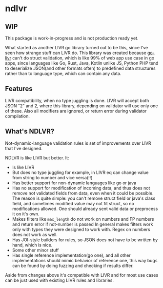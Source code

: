 # ndlvr

## WIP
This package is work-in-progress and is not production ready yet.

What started as another LIVR go library turned out to be this, since I've seen how strange stuff can LIVR do.
This library was created because [go-livr](https://github.com/k33nice/go-livr) can't do struct validation, which is like 99% of web app use case in go apps, since languages like Go, Rust, Java, Kotlin unlike JS, Python PHP tend to deserialize JSON(and other formats often) to predefined data structures rather than to language
type, which can contain any data.


## Features 
LIVR compatibility, when no type juggling is done.
LIVR will accept both JSON "2" and 2, where this library, depending on validator will use only one of these.
Also all modifiers are ignored, or return error during validator compilation.

## What's NDLVR?

Not-dynamic-language validation rules is set of improvements over LIVR that I've designed.

NDLVR is like LIVR but better. It:
* Is like LIVR
* But does no type juggling for example, in LIVR eq can change value from string to number and vice versa(!!)
* Has better support for non-dynamic languages like go or java
* Has no support for modification of incoming data, and thus does not remove not validated fields from data, even when it could be possible.
  The reason is quite simple: you can't remove struct field or java's class field, and sometimes modified value may not fit struct, so no modifications allowed. One should already sent valid data or preprocess it on it's own.
* Makes filters like `max_length` do not work on numbers and FP numbers and return error if not-number is passed
  In general makes filters work only with types they were designed to work with. Regex on numbers does not work as well.
* Has JOI-style builders for rules, so JSON does not have to be written by hand, which is nice.
* Some other minor stuff
* Has single reference implementation(go one), and all other implementations should mimic behavior of reference one, this way bugs can be found
  by doing fuzzing and checking if results differ.

Aside from changes above it's compatible with LIVR and for most use cases can be just used with existing LIVR rules and libraries.